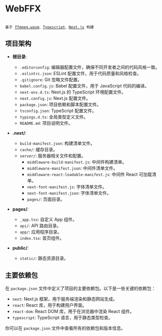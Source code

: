 # WebFFX

<code>
基于 <a href="https://ffmpegwasm.netlify.app/" style={{ color: "#1890ff" }}>ffmpeg.wasm</a>、<a href="https://www.typescriptlang.org/" style={{ color: "#1890ff" }}>Typescript</a>、<a href="https://nextjs.org/" style={{ color: "#1890ff" }}>Next.js</a> 构建
</code>
        
## 项目架构

- **根目录**:
  - <i class="fas fa-file-code"></i> `.editorconfig`: 编辑器配置文件，确保不同开发者之间的代码风格一致。
  - <i class="fas fa-file-code"></i> `.eslintrc.json`: ESLint 配置文件，用于代码质量和风格检查。
  - <i class="fas fa-file-code"></i> `.gitignore`: Git 忽略文件配置。
  - <i class="fas fa-file-code"></i> `babel.config.js`: Babel 配置文件，用于 JavaScript 代码的编译。
  - <i class="fas fa-file-code"></i> `next-env.d.ts`: Next.js 的 TypeScript 环境配置文件。
  - <i class="fas fa-file-code"></i> `next.config.js`: Next.js 配置文件。
  - <i class="fas fa-file-code"></i> `package.json`: 项目依赖和脚本配置文件。
  - <i class="fas fa-file-code"></i> `tsconfig.json`: TypeScript 配置文件。
  - <i class="fas fa-file-code"></i> `typings.d.ts`: 全局类型定义文件。
  - <i class="fas fa-file-code"></i> `README.md`: 项目说明文件。

- **.next/**:
  - <i class="fas fa-file-code"></i> `build-manifest.json`: 构建清单文件。
  - <i class="fas fa-folder"></i> `cache/`: 缓存目录。
  - <i class="fas fa-folder"></i> `server/`: 服务器相关文件和配置。
    - <i class="fas fa-file-code"></i> `middleware-build-manifest.js`: 中间件构建清单。
    - <i class="fas fa-file-code"></i> `middleware-manifest.json`: 中间件清单文件。
    - <i class="fas fa-file-code"></i> `middleware-react-loadable-manifest.js`: 中间件 React 可加载清单。
    - <i class="fas fa-file-code"></i> `next-font-manifest.js`: 字体清单文件。
    - <i class="fas fa-file-code"></i> `next-font-manifest.json`: 字体清单文件。
    - <i class="fas fa-folder"></i> `pages/`: 页面目录。

- **pages/**:
  - <i class="fas fa-file-code"></i> `_app.tsx`: 自定义 App 组件。
  - <i class="fas fa-folder"></i> `api/`: API 路由目录。
  - <i class="fas fa-folder"></i> `app/`: 应用程序目录。
  - <i class="fas fa-file-code"></i> `index.tsx`: 首页组件。

- **public/**:
  - <i class="fas fa-folder"></i> `static/`: 静态资源目录。

## 主要依赖包

在 `package.json` 文件中定义了项目的主要依赖包。以下是一些关键的依赖包：

- <i class="fas fa-box"></i> `next`: Next.js 框架，用于服务端渲染和静态网站生成。
- <i class="fas fa-box"></i> `react`: React 库，用于构建用户界面。
- <i class="fas fa-box"></i> `react-dom`: React DOM 库，用于在浏览器中渲染 React 组件。
- <i class="fas fa-box"></i> `typescript`: TypeScript 语言，用于静态类型检查。

你可以在 `package.json` 文件中查看所有的依赖包和版本信息。